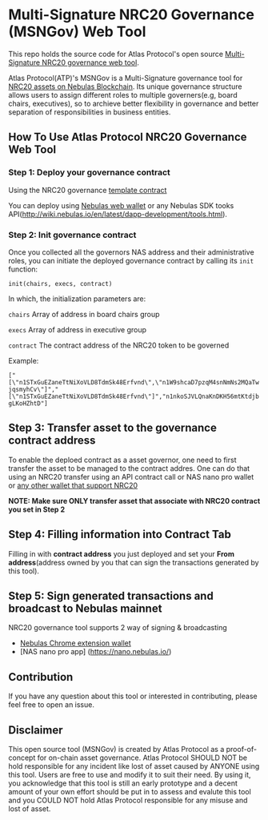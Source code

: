 # Multi-Signature NRC20 Governance (MSNGov) Web Tool
This repo holds the source code for Atlas Protocol's open source [Multi-Signature NRC20 governance web tool](https://atlasprotocol.github.io/governance/#/).

Atlas Protocol(ATP)'s MSNGov is a Multi-Signature governance tool for [NRC20 assets on Nebulas Blockchain](https://github.com/nebulasio/wiki/wiki/NRC20). Its unique governance structure allows users to assign different roles to multiple governers(e.g, board chairs, executives), so to archieve better flexibility in governance and better separation of responsibilities in business entities.

## How To Use Atlas Protocol NRC20 Governance Web Tool

### Step 1: Deploy your governance contract
Using the NRC20 governance [template contract](https://github.com/AtlasProtocol/interactions/tree/develop/contracts/NAS/governance)

You can deploy using [Nebulas web wallet](https://github.com/nebulasio/web-wallet) or any Nebulas SDK tooks API(http://wiki.nebulas.io/en/latest/dapp-development/tools.html).

### Step 2: Init governance contract
Once you collected all the governors NAS address and their administrative roles, you can initiate the deployed governance contract by calling its `init` function:

`init(chairs, execs, contract)`

In which, the initialization parameters are:

`chairs` Array of address in board chairs group

`execs` Array of address in executive group

`contract` The contract address of the NRC20 token to be governed 

Example:

`["[\"n1STxGuEZaneTtNiXoVLD8TdmSk48Erfvnd\",\"n1W9shcaD7pzqM4snNmNs2MQaTwjqsmyhCv\"]","[\"n1STxGuEZaneTtNiXoVLD8TdmSk48Erfvnd\"]","n1nkoSJVLQnaKnDKH56mtKtdjbgLKoHZhtD"]`

## Step 3: Transfer asset to the governance contract address
To enable the deploed contract as a asset governor, one need to first transfer the asset to be managed to the contract addres.
One can do that using an NRC20 transfer using an API contract call or NAS nano pro wallet or [any other wallet that support NRC20](https://nebulas.io/wallets.html)

**NOTE: Make sure ONLY transfer asset that associate with NRC20 contract you set in Step 2**
## Step 4: Filling information into Contract Tab

Filling in with **contract address** you just deployed and set your **From address**(address owned by you that can sign the transactions generated by this tool).

## Step 5: Sign generated transactions and broadcast to Nebulas mainnet
NRC20 governance tool supports 2 way of signing & broadcasting
* [Nebulas Chrome extension wallet](https://medium.com/nebulasio/creating-a-nas-wallet-9d01b5fa2df6)
* [NAS nano pro app] (https://nano.nebulas.io/)


## Contribution
If you have any question about this tool or interested in contributing, please feel free to open an issue. 

## Disclaimer
This open source tool (MSNGov) is created by Atlas Protocol as a proof-of-concept for on-chain asset governance. Atlas Protocol SHOULD NOT be hold responsible for any incident like lost of asset caused by ANYONE using this tool.
Users are free to use and modify it to suit their need. By using it, you acknowledge that this tool is still an early prototype and a decent amount of your own effort should be put in to assess and evalute this tool and you COULD NOT hold Atlas Protocol responsible for any misuse and lost of asset.
